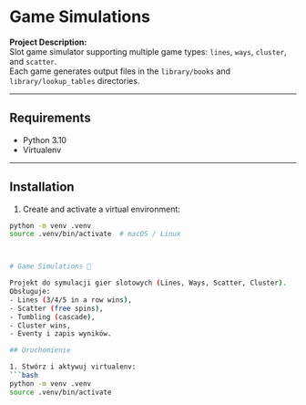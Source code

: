 # Game Simulations

**Project Description:**  
Slot game simulator supporting multiple game types: `lines`, `ways`, `cluster`, and `scatter`.  
Each game generates output files in the `library/books` and `library/lookup_tables` directories.

---

## Requirements

- Python 3.10  
- Virtualenv  

---

## Installation

1. Create and activate a virtual environment:  
```bash
python -m venv .venv
source .venv/bin/activate  # macOS / Linux



# Game Simulations 🎲

Projekt do symulacji gier slotowych (Lines, Ways, Scatter, Cluster).
Obsługuje:
- Lines (3/4/5 in a row wins),
- Scatter (free spins),
- Tumbling (cascade),
- Cluster wins,
- Eventy i zapis wyników.

## Uruchomienie

1. Stwórz i aktywuj virtualenv:
```bash
python -m venv .venv
source .venv/bin/activate